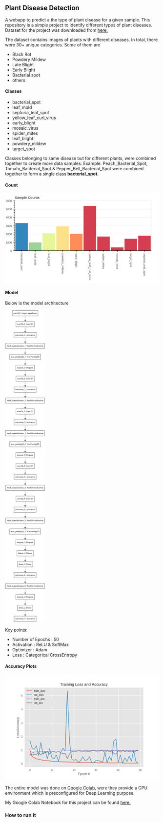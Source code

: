 ## Plant Disease Detection
A webapp to predict a the type of plant disease for a given sample.
This repository is a simple project to identify different types of plant diseases.
Dataset for the project was downloaded from [here.](https://github.com/spMohanty/PlantVillage-Dataset)

The dataset contains images of plants with different diseases. In total, there were 30+ unique categories.
Some of them are
* Black Rot
* Powdery Mildew
* Late Blight
* Early Blight
* Bacterial spot
* others

#### Classes
* bacterial_spot
* leaf_mold
* septoria_leaf_spot
* yellow_leaf_curl_virus
* early_blight
* mosaic_virus
* spider_mites
* leaf_blight
* powdery_mildew
* target_spot

Classes belonging to same disease but for different plants, were combined together to create more data samples. Example. Peach_Bacterial_Spot, Tomato_Bacterial_Spot & Pepper_Bell_Bacterial_Spot were combined together to form a single class **bacterial_spot.**

#### Count
!["Sample Count"](extras/count.png)

#### Model
Below is the model architecture

!["Model"](extras/model.png)

Key points:
* Number of Epochs : 50
* Activation : ReLU & SoftMax
* Optimizer : Adam
* Loss : Categorical CrossEntropy

#### Accuracy Plots
!["Accuracy Plot"](extras/plant_disease.png)

The entire model was done on [Google Colab](https://colab.research.google.com/), were they provide a GPU environment which is preconfigured for Deep Learning purpose.

My Google Colab Notebook for this project can be found [here.](https://drive.google.com/file/d/1yrSBy0bMJdNsih-jh6oCyTALB5ONACIy/view?usp=sharing)

### How to run it
